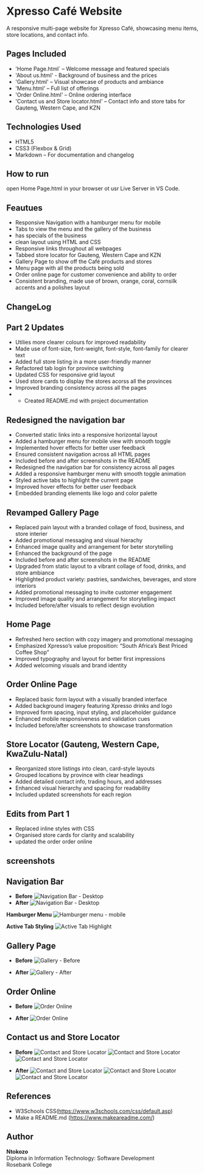# Xpresso Café Website
A responsive multi-page website for Xpresso Café, showcasing menu items, store locations, and contact info.


## Pages Included
- 'Home Page.html` – Welcome message and featured specials
- 'About us.html' - Background of business and the prices
- 'Gallery.html' – Visual showcase of products and ambiance
- 'Menu.html' – Full list of offerings
- 'Order Online.html' – Online ordering interface
- 'Contact us and Store locator.html' – Contact info and store tabs for Gauteng, Western Cape, and KZN


## Technologies Used
- HTML5
- CSS3 (Flexbox & Grid)
- Markdown – For documentation and changelog

## How to run
open Home Page.html in your browser ot usr Live Server in VS Code. 


## Feautues
- Responsive Navigation with a hamburger menu for mobile
- Tabs to view the menu and the gallery of the business
- has specials of the business 
- clean layout using HTML and CSS
- Responsive links throughout all webpages
- Tabbed store locator for Gauteng, Western Cape and KZN
- Gallery Page to show off the Café products and stores
- Menu page with all the products being sold
- Order online page for customer convenience and ability to order
- Consistent branding, made use of brown, orange, coral, cornsilk accents and a polishes layout
 
## ChangeLog

## Part 2 Updates
- Utilies more clearer colours for improved readability
- Made use of font-size, font-weight, font-style, font-family for clearer text
- Added full store listing in a more user-friendly manner
- Refactored tab login for province switching 
- Updated CSS for responsive grid layout 
- Used store cards to display the stores acorss all the provinces
- Improved branding consistency across all the pages
- - Created README.md with project documentation

## Redesigned the navigation bar
  - Converted static links into a responsive horizontal layout
  - Added a hamburger menu for mobile view with smooth toggle 
  - Implemented hover effects for better user feedback
  - Ensured consistent navigation across all HTML pages
  - Included before and after screenshots in the README
  - Redesigned the navigation bar for consistency across all pages
  - Added a responsive hamburger menu with smooth toggle animation
  - Styled active tabs to highlight the current page
  - Improved hover effects for better user feedback
  - Embedded branding elements like logo and color palette


## Revamped Gallery Page
  - Replaced pain layout with a branded collage of food, business, and store interier
  - Added promotional messaging and visual hierachy
  - Enhanced image quality and arrangement for beter storytelling 
  - Enhanced the background of the page
  - Included before and after screenshots in the README
  - Upgraded from static layout to a vibrant collage of food, drinks, and store ambiance
  - Highlighted product variety: pastries, sandwiches, beverages, and store interiors
  - Added promotional messaging to invite customer engagement
  - Improved image quality and arrangement for storytelling impact
  - Included before/after visuals to reflect design evolution


## Home Page
- Refreshed hero section with cozy imagery and promotional messaging
- Emphasized Xpresso’s value proposition: “South Africa’s Best Priced Coffee Shop”
- Improved typography and layout for better first impressions
- Added welcoming visuals and brand identity

## Order Online Page
- Replaced basic form layout with a visually branded interface
- Added background imagery featuring Xpresso drinks and logo
- Improved form spacing, input styling, and placeholder guidance
- Enhanced mobile responsiveness and validation cues
- Included before/after screenshots to showcase transformation


## Store Locator (Gauteng, Western Cape, KwaZulu-Natal)
- Reorganized store listings into clean, card-style layouts
- Grouped locations by province with clear headings
- Added detailed contact info, trading hours, and addresses
- Enhanced visual hierarchy and spacing for readability
- Included updated screenshots for each region


## Edits from Part 1
- Replaced inline styles with CSS
- Organised store cards for clarity and scalability
- updated the order order online 


## screenshots 

## Navigation Bar
- **Before**
 ![Navigation Bar - Desktop](images/nav-then.png)
- **After**
 ![Navigation Bar - Desktop](images/nav-now.png)

**Hamburger Menu**
 ![Hamburger menu - mobile](images/nav-mobile.png)

**Active Tab Styling**
 ![Active Tab Highlight](images/nav-active-tab.png)

## Gallery Page
- **Before**
 ![Gallery - Before](images/gallery-then.png)


- **After**
 ![Gallery - After](images/gallery-now.png)

## Order Online
- **Before**
 ![Order Online](images/nav-then.png)

- **After**
 ![Order Online](images/nav-now.png)

## Contact us and Store Locator
- **Before**
 ![Contact and Store Locator](images/contact-then-gauteng.png)
 ![Contact and Store Locator](images/contact-then-westerncape.png)
 ![Contact and Store Locator](images/contact-then-kzn.png)

- **After**
 ![Contact and Store Locator](images/contact-now-gauteng.png)
 ![Contact and Store Locator](images/contact-now-westerncape.png)
 ![Contact and Store Locator](images/contact-now-kzn.png)

## References
- W3Schools CSS(https://www.w3schools.com/css/default.asp)
- Make a README.md (https://www.makeareadme.com/)

## Author
**Ntokozo**  
Diploma in Information Technology: Software Development  
Rosebank College  
